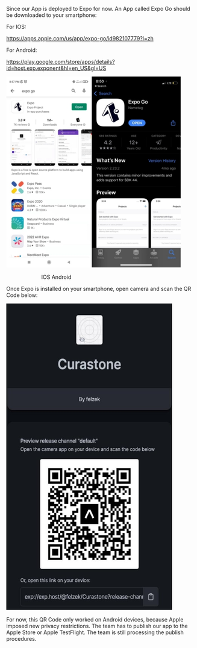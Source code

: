 ﻿Since our App is deployed to Expo for now. An App called Expo Go should be downloaded to your smartphone:

For IOS:

<https://apps.apple.com/us/app/expo-go/id982107779?l=zh>

For Android:

<https://play.google.com/store/apps/details?id=host.exp.exponent&hl=en_US&gl=US>

![](Aspose.Words.a69ec872-f38c-4c71-b302-9c8d3521fcae.001.jpeg)![](Aspose.Words.a69ec872-f38c-4c71-b302-9c8d3521fcae.002.jpeg)



























`      		  `IOS							    Android









Once Expo is installed on your smartphone, open camera and scan the QR Code below:

![](Aspose.Words.a69ec872-f38c-4c71-b302-9c8d3521fcae.003.jpeg)

For now, this QR Code only worked on Android devices, because Apple imposed new privacy restrictions. The team has to publish our app to the Apple Store or Apple TestFlight. The team is still processing the publish procedures. 
